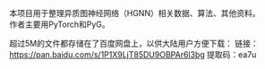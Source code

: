 本项目用于整理异质图神经网络（HGNN）相关数据、算法、其他资料。  
作者主要用PyTorch和PyG。

超过5M的文件都存储在了百度网盘上，以供大陆用户方便下载：
链接：https://pan.baidu.com/s/1P1X9LjT85DU9OBPAr6l3bg 
提取码：ea7u

